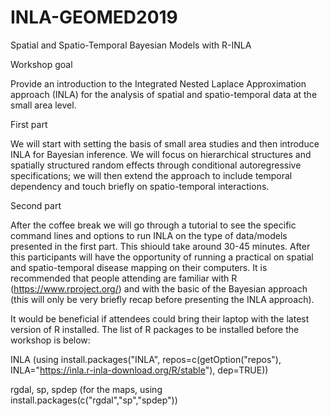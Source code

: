 # INLA-GEOMED2019
Spatial and Spatio-Temporal Bayesian Models with R-INLA

Workshop goal

Provide an introduction to the Integrated Nested Laplace Approximation approach
(INLA) for the analysis of spatial and spatio-temporal data at the small area level.

First part 

We will start with setting the basis of small area studies and then introduce INLA for Bayesian inference. We will focus on hierarchical structures and spatially structured random effects through conditional autoregressive specifications; we will then extend the approach to include temporal dependency and touch briefly on spatio-temporal
interactions. 

Second part

After the coffee break we will go through a tutorial to see the specific command lines and options to run INLA on the type of data/models presented in the first part. This shiould take around 30-45 minutes. After this participants will have the opportunity of running a practical on spatial and spatio-temporal disease mapping on their computers. It is recommended that people attending are familiar with R (https://www.rproject.org/) and with the basic of the Bayesian approach (this will only be very briefly recap before presenting the INLA approach). 

It would be beneficial if attendees could bring their laptop with the latest version of R installed. The list of R packages to be installed before the workshop is below:

INLA (using install.packages("INLA", repos=c(getOption("repos"), INLA="https://inla.r-inla-download.org/R/stable"), dep=TRUE))

rgdal, sp, spdep (for the maps, using install.packages(c("rgdal","sp","spdep"))
